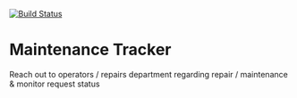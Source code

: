 [![Build Status](https://travis-ci.org/ascii-dev/maintenance-tracker.svg?branch=develop)](https://travis-ci.org/ascii-dev/maintenance-tracker)
# Maintenance Tracker
Reach out to operators / repairs department regarding repair / maintenance &amp; monitor request status

